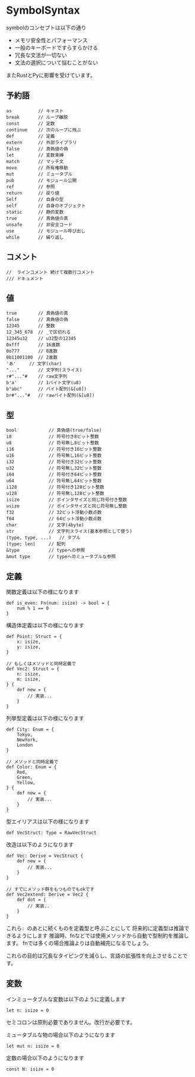 # SymbolSyntax
symbolのコンセプトは以下の通り
- メモリ安全性とパフォーマンス
- 一般のキーボードですらすらかける
- 冗長な文法が一切ない
- 文法の選択について悩むことがない

またRustとPyに影響を受けています。

## 予約語
```
as          // キャスト
break       // ループ離脱
const       // 定数
continue    // 次のループに飛ぶ
def         // 定義
extern      // 外部ライブラリ
false       // 真偽値の偽
let         // 変数束縛
match       // マッチ文
move        // 所有権移動
mut         // ミュータブル
pub         // モジュール公開
ref         // 参照
return      // 戻り値
Self        // 自身の型
self        // 自身のオブジェクト
static      // 静的変数
true        // 真偽値の真
unsafe      // 非安全コード
use         // モジュール呼び出し
while       // 繰り返し
```

## コメント
```
//  ラインコメント 続けて複数行コメント
/// ドキュメント
```

## 値
```
true		// 真偽値の真
false		// 真偽値の偽
12345		// 整数
12_345_678	// _で区切れる
12345u32	// u32型の12345
0xfff		// 16進数
0o777		// 8進数
0b11001100	// 2進数
'あ'		// 文字(char)
"..."		// 文字列(スライス)
r#"..."#	// raw文字列
b'a'		// 1バイト文字(u8)
b"abc"		// バイト配列(&[u8])
br#"..."#	// rawバイト配列(&[u8])
```

## 型
```
bool		    // 真偽値(true/false)
i8			    // 符号付き8ビット整数
u8			    // 符号無し8ビット整数
i16			    // 符号付き16ビット整数
u16			    // 符号無し16ビット整数
i32			    // 符号付き32ビット整数
u32			    // 符号無し32ビット整数
i64			    // 符号付き64ビット整数
u64			    // 符号無し64ビット整数
i128			// 符号付き128ビット整数
u128			// 符号無し128ビット整数
isize			// ポインタサイズと同じ符号付き整数
usize			// ポインタサイズと同じ符号無し整数
f32			    // 32ビット浮動小数点数
f64			    // 64ビット浮動小数点数
char			// 文字(4byte)
str			    // 文字列スライス(基本参照として使う)
(type, type, ...)	// タプル
[type; len]		// 配列
&type			// typeへの参照
&mut type		// typeへのミュータブルな参照
```

## 定義
関数定義は以下の様になります
```
def is_even: Fn(num: isize) -> bool = {
    num % 1 == 0
}
```

構造体定義は以下の様になります
```
def Point: Struct = {
    x: isize,
    y: isize,
}

// もしくはメソッドと同時定義で
def Vec2: Struct = {
    n: isize,
    m: isize,
} {
    def new = {
        // 実装...
    }
}
```

列挙型定義は以下の様になります
```
def City: Enum = {
    Tokyo,
    NewYork,
    London
}

// メソッドと同時定義で
def Color: Enum = {
    Red,
    Green,
    Yellow,
} {
    def new = {
        // 実装...
    }
}
```

型エイリアスは以下の様になります
```
def VecStruct: Type = RawVecStruct
```

改造は以下のようになります
```
def Vec: Derive = VecStruct {
    def new = {
        // 実装...
    }
}

// すでにメソッド群をもつものでもokです
def Vec2extend: Derive = Vec2 {
    def dot = {
        // 実装..
    }
}
```

これら`: `のあとに続くものを定義型と呼ぶことにして
将来的に定義型は推論できるようにします
推論時、fnなどでは使用メソッドから自動で型制約を推論します。
fnでは多くの場合推論よりは自動補完になるでしょう。

これらの目的は冗長なタイピングを減らし、言語の拡張性を向上させることです。

## 変数
インミュータブルな変数は以下のように定義します
```
let n: isize = 0
```
セミコロンは原則必要でありません。改行が必要です。

ミュータブルな物の場合以下のようになります
```
let mut n: isize = 0
```

定数の場合以下のようになります
```
const N: isize = 0
```
